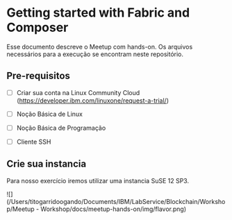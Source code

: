 # Getting started with Fabric and Composer

Esse documento descreve o Meetup com hands-on. Os arquivos necessários para a execução se encontram neste repositório.



## Pre-requisitos

- [ ] Criar sua conta na Linux Community Cloud (https://developer.ibm.com/linuxone/request-a-trial/)
- [ ] Noção Básica de Linux
- [ ] Noção Básica de Programação
- [ ] Cliente SSH



## Crie sua instancia

Para nosso exercício iremos utilizar uma instancia SuSE 12 SP3.

![](/Users/titogarridoogando/Documents/IBM/LabService/Blockchain/Workshop/Meetup - Workshop/docs/meetup-hands-on/img/flavor.png)